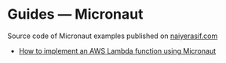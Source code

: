 # Guides &mdash; Micronaut

Source code of Micronaut examples published on [naiyerasif.com](https://www.naiyerasif.com)

- [How to implement an AWS Lambda function using Micronaut](./mn4-aws-lambda-with-eventbridge/)
